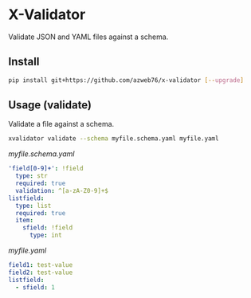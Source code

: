 # X-Validator
Validate JSON and YAML files against a schema.

## Install
```bash
pip install git+https://github.com/azweb76/x-validator [--upgrade]
```

## Usage (validate)
Validate a file against a schema.

```bash
xvalidator validate --schema myfile.schema.yaml myfile.yaml
```

*myfile.schema.yaml*
```yaml
'field[0-9]+': !field
  type: str
  required: true
  validation: ^[a-zA-Z0-9]+$
listfield:
  type: list
  required: true
  item:
    sfield: !field
      type: int
```

*myfile.yaml*
```yaml
field1: test-value
field2: test-value
listfield:
  - sfield: 1
```
